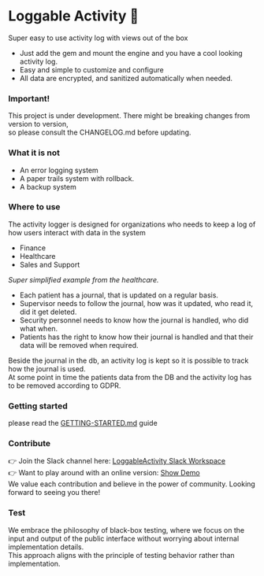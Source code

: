 # Loggable Activity 🌟
Super easy to use activity log with views out of the box
- Just add the gem and mount the engine and you have a cool looking activity log.
- Easy and simple to customize and configure
- All data are encrypted, and sanitized automatically when needed. 

### Important!
This project is under development. There might be breaking changes from version to version,</br>
so please consult the CHANGELOG.md before updating.
### What it is not
- An error logging system
- A paper trails system with rollback.
- A backup system

### Where to use
The activity logger is designed for organizations who needs to keep a log of how users interact with data in the system
- Finance
- Healthcare
- Sales and Support

*Super simplified example from the healthcare.*
- Each patient has a journal, that is updated on a regular basis.
- Supervisor needs to follow the journal, how was it updated, who read it, did it get deleted.
- Security personnel needs to know how the journal is handled, who did what when.
- Patients has the right to know how their journal is handled and that their data will be removed when required.

Beside the journal in the db, an activity log is kept so it is possible to track how the journal is used.<br/>
At some point in time the patients data from the DB and the activity log has to be removed according to GDPR.<br/>

### Getting started
please read the [GETTING-STARTED.md](https://github.com/LoggableActivity/LoggableActivity/blob/main/GETTING-STARTED.md) guide

### Contribute
👉 Join the Slack channel here: [LoggableActivity Slack Workspace](https://join.slack.com/t/loggableactivity/shared_invite/zt-2a3tvgv37-mGwjHJTrBXBH2srXFRRSXQ)
<br/>
👉 Want to play around with an online version: [Show Demo](https://loggableactivity-efe7b931c886.herokuapp.com/)
<br/>
We value each contribution and believe in the power of community. Looking forward to seeing you there!


### Test
We embrace the philosophy of black-box testing, where we focus on the input and output of the public interface without worrying about internal implementation details.<br/>
This approach aligns with the principle of testing behavior rather than implementation.